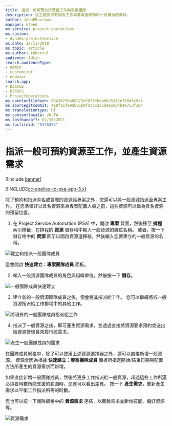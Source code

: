 ```yaml
---
title: 指派一般可預約資源至工作與專案團隊
description: 這主題提供有關為工作與專案團隊預約一般資源的資訊。
author: JohnPBurrows
manager: kfend
ms.service: project-operations
ms.custom:
- dyn365-projectservice
ms.date: 12/11/2018
ms.topic: article
ms.author: ruhercul
audience: Admin
search.audienceType:
- admin
- customizer
- enduser
search.app:
- D365CE
- D365PS
- ProjectOperations
ms.openlocfilehash: 684167f0a68872ef871fbaa06c5161e78045c9a5
ms.sourcegitcommit: 418fa1fe9d605b8faccc2d5dee1b04b4e753f194
ms.translationtype: HT
ms.contentlocale: zh-TW
ms.lasthandoff: 02/10/2021
ms.locfileid: "5145393"
---
```

# <a name="assign-generic-bookable-resources-to-a-task-and-generate-resource-requirements"></a>指派一般可預約資源至工作，並產生資源需求 

[!include [banner](../includes/psa-now-project-operations.md)]

[!INCLUDE[cc-applies-to-psa-app-3.x](../includes/cc-applies-to-psa-app-3x.md)]

除了預約和指派具名或實際的資源給專案之外，您還可以將一般資源指派至專案工作。 在您準備好以具名資源來為專案配置人員之前，這些資源可以做為具名資源的預留位置。 

1. 在 Project Service Automation (PSA) 中，開啟 **專案** 頁面，然後移至 **排程** 索引標籤，在排程的 **資源** 儲存格中輸入一般資源的職位名稱。 或者，按一下儲存格中的 **資源** 圖示以開啟資源選擇器，然後輸入您要建立的一般資源的名稱。

![建立和指派一般團隊成員](media/RM-how-to-9.png)

這會開啟 **快速建立：專案團隊成員** 面板。 

2. 輸入一般資源團隊成員的角色與組織單位，然後按一下 **儲存**。

![一般團隊成員快速建立](media/RM-how-to-10.png)

3. 建立新的一般資源團隊成員之後，便會將其指派給工作。 您可以繼續將該一般資源指派給工作排程中的其他工作。

![將現有的一般團隊成員指派給工作](media/RM-how-to-11.png)

4. 指派了一般資源之後，即可產生資源需求，並透過直接將資源要求預約或送出給資源管理員來履行該需求。

![產生一般團隊成員的需求](media/RM-how-to-12.png)

在團隊成員網格中，除了可以使用上述資源選擇器之外，還可以直接新增一般資源。 資源會因為根據 **快速建立：專案團隊成員** 面板所指定開始/結束日期與配置方法所產生的資源需求而新增。

如果直接新增一般團隊成員，然後將更多工作指派給一般資源，超過這些工作所獲必須要時數所能支援的範圍時，您就可以看出差異。 按一下 **產生需求**，重新產生需求以平衡工作指派所需的時數。

您也可以按一下團隊網格中的 **資源需求** 連結，以開啟需求並新增技能、偏好資源等。

![資源需求](media/RM-how-to-13.png)

